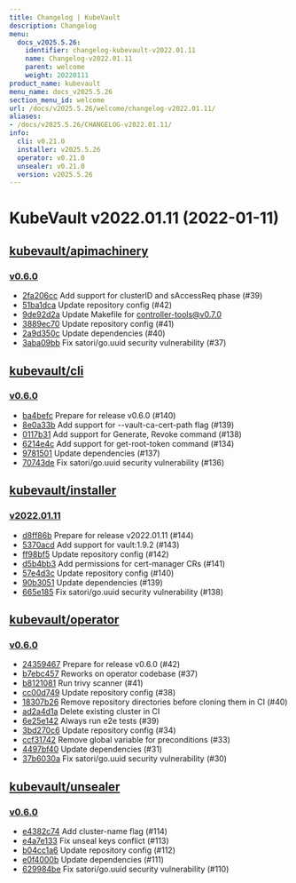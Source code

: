 ```yaml
---
title: Changelog | KubeVault
description: Changelog
menu:
  docs_v2025.5.26:
    identifier: changelog-kubevault-v2022.01.11
    name: Changelog-v2022.01.11
    parent: welcome
    weight: 20220111
product_name: kubevault
menu_name: docs_v2025.5.26
section_menu_id: welcome
url: /docs/v2025.5.26/welcome/changelog-v2022.01.11/
aliases:
- /docs/v2025.5.26/CHANGELOG-v2022.01.11/
info:
  cli: v0.21.0
  installer: v2025.5.26
  operator: v0.21.0
  unsealer: v0.21.0
  version: v2025.5.26
---
```


# KubeVault v2022.01.11 (2022-01-11)


## [kubevault/apimachinery](https://github.com/kubevault/apimachinery)

### [v0.6.0](https://github.com/kubevault/apimachinery/releases/tag/v0.6.0)

- [2fa206cc](https://github.com/kubevault/apimachinery/commit/2fa206cc) Add support for clusterID and sAccessReq phase (#39)
- [51ba1dca](https://github.com/kubevault/apimachinery/commit/51ba1dca) Update repository config (#42)
- [9de92d2a](https://github.com/kubevault/apimachinery/commit/9de92d2a) Update Makefile for controller-tools@v0.7.0
- [3889ec70](https://github.com/kubevault/apimachinery/commit/3889ec70) Update repository config (#41)
- [2a9d350c](https://github.com/kubevault/apimachinery/commit/2a9d350c) Update dependencies (#40)
- [3aba09bb](https://github.com/kubevault/apimachinery/commit/3aba09bb) Fix satori/go.uuid security vulnerability (#37)



## [kubevault/cli](https://github.com/kubevault/cli)

### [v0.6.0](https://github.com/kubevault/cli/releases/tag/v0.6.0)

- [ba4befc](https://github.com/kubevault/cli/commit/ba4befc) Prepare for release v0.6.0 (#140)
- [8e0a33b](https://github.com/kubevault/cli/commit/8e0a33b) Add support for --vault-ca-cert-path flag (#139)
- [0117b31](https://github.com/kubevault/cli/commit/0117b31) Add support for Generate, Revoke command (#138)
- [6214e4c](https://github.com/kubevault/cli/commit/6214e4c) Add support for get-root-token command (#134)
- [9781501](https://github.com/kubevault/cli/commit/9781501) Update dependencies (#137)
- [70743de](https://github.com/kubevault/cli/commit/70743de) Fix satori/go.uuid security vulnerability (#136)



## [kubevault/installer](https://github.com/kubevault/installer)

### [v2022.01.11](https://github.com/kubevault/installer/releases/tag/v2022.01.11)

- [d8ff86b](https://github.com/kubevault/installer/commit/d8ff86b) Prepare for release v2022.01.11 (#144)
- [5370acd](https://github.com/kubevault/installer/commit/5370acd) Add support for vault:1.9.2 (#143)
- [ff98bf5](https://github.com/kubevault/installer/commit/ff98bf5) Update repository config (#142)
- [d5b4bb3](https://github.com/kubevault/installer/commit/d5b4bb3) Add permissions for cert-manager CRs (#141)
- [57e4d3c](https://github.com/kubevault/installer/commit/57e4d3c) Update repository config (#140)
- [90b3051](https://github.com/kubevault/installer/commit/90b3051) Update dependencies (#139)
- [665e185](https://github.com/kubevault/installer/commit/665e185) Fix satori/go.uuid security vulnerability (#138)



## [kubevault/operator](https://github.com/kubevault/operator)

### [v0.6.0](https://github.com/kubevault/operator/releases/tag/v0.6.0)

- [24359467](https://github.com/kubevault/operator/commit/24359467) Prepare for release v0.6.0 (#42)
- [b7ebc457](https://github.com/kubevault/operator/commit/b7ebc457) Reworks on operator codebase (#37)
- [b8121081](https://github.com/kubevault/operator/commit/b8121081) Run trivy scanner (#41)
- [cc00d749](https://github.com/kubevault/operator/commit/cc00d749) Update repository config (#38)
- [18307b26](https://github.com/kubevault/operator/commit/18307b26) Remove repository directories before cloning them in CI (#40)
- [ad2a4d1a](https://github.com/kubevault/operator/commit/ad2a4d1a) Delete existing cluster in CI
- [6e25e142](https://github.com/kubevault/operator/commit/6e25e142) Always run e2e tests (#39)
- [3bd270c6](https://github.com/kubevault/operator/commit/3bd270c6) Update repository config (#34)
- [ccf31742](https://github.com/kubevault/operator/commit/ccf31742) Remove global variable for preconditions (#33)
- [4497bf40](https://github.com/kubevault/operator/commit/4497bf40) Update dependencies (#31)
- [37b6030a](https://github.com/kubevault/operator/commit/37b6030a) Fix satori/go.uuid security vulnerability (#30)



## [kubevault/unsealer](https://github.com/kubevault/unsealer)

### [v0.6.0](https://github.com/kubevault/unsealer/releases/tag/v0.6.0)

- [e4382c74](https://github.com/kubevault/unsealer/commit/e4382c74) Add cluster-name flag (#114)
- [e4a7e133](https://github.com/kubevault/unsealer/commit/e4a7e133) Fix unseal keys conflict (#113)
- [b04cc1a6](https://github.com/kubevault/unsealer/commit/b04cc1a6) Update repository config (#112)
- [e0f4000b](https://github.com/kubevault/unsealer/commit/e0f4000b) Update dependencies (#111)
- [629984be](https://github.com/kubevault/unsealer/commit/629984be) Fix satori/go.uuid security vulnerability (#110)




